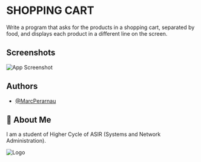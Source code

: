 
# SHOPPING CART
Write a program that asks for the products in a shopping cart, separated by food, and displays each product in a different line on the screen.
## Screenshots

![App Screenshot](https://github.com/MarcPerarnau/PYTHON/assets/151735878/11b626bb-b518-44ac-8dc2-e221d53da3ad)



## Authors

- [@MarcPerarnau](https://github.com/MarcPerarnau)


## 🚀 About Me
I am a student of Higher Cycle of ASIR (Systems and Network Administration).


![Logo](https://github.com/MarcPerarnau/MV/assets/151735878/dbd36d50-971f-4147-8b66-0c489954895e)

